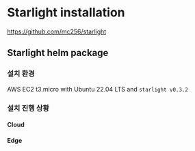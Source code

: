 # Starlight installation
https://github.com/mc256/starlight

## Starlight helm package

### 설치 환경
AWS EC2 t3.micro with Ubuntu 22.04 LTS and `starlight v0.3.2`

### 설치 진행 상황

#### Cloud


#### Edge
